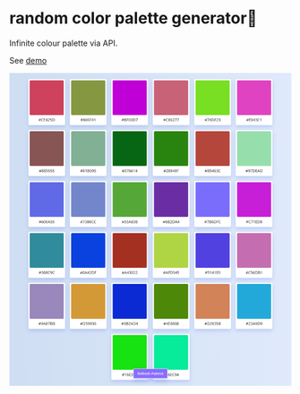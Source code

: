 # random color palette generator🎨
Infinite colour palette via API.

See [demo](https://shakiba-vakili.github.io/random-color-palette-generator/)

<img src='random-color-palette-generator1.png' alt='demo'>
